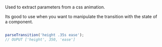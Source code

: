 Used to extract parameters from a css animation.

Its good to use when you want to manipulate the transition with the state of a component.

```js static

parseTransition('height .35s ease');
// OUPUT ['height', 350, 'ease']    

```
